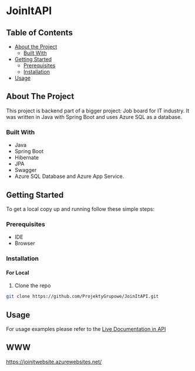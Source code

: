 <h1>JoinItAPI</h1>

<!-- TABLE OF CONTENTS -->
## Table of Contents

* [About the Project](#about-the-project)
  * [Built With](#built-with)
* [Getting Started](#getting-started)
  * [Prerequisites](#prerequisites)
  * [Installation](#installation)
* [Usage](#usage)

<!-- ABOUT THE PROJECT -->
## About The Project
This project is backend part of a bigger project: Job board for IT industry. It was written in Java with Spring Boot and uses Azure SQL as a database.

### Built With
* Java
* Spring Boot
* Hibernate
* JPA
* Swagger
* Azure SQL Database and Azure App Service.

<!-- GETTING STARTED -->
## Getting Started

To get a local copy up and running follow these simple steps:

### Prerequisites
* IDE
* Browser

### Installation


#### For Local
1. Clone the repo
```sh
git clone https://github.com/ProjektyGrupowe/JoinItAPI.git
```

<!-- USAGE EXAMPLES -->
## Usage
For usage examples please refer to the [Live Documentation in API](https://joinitwebsite.azurewebsites.net/swagger-ui/)

## WWW
https://joinitwebsite.azurewebsites.net/
